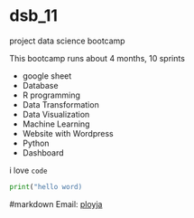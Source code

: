# dsb_11
project data science bootcamp

This bootcamp runs about 4 months, 10 sprints

- google sheet
- Database
- R programming
- Data Transformation
- Data Visualization
- Machine Learning
- Website with Wordpress
- Python
- Dashboard

i love `code`

```python
print("hello word)
```
#markdown
Email: [ployja](csatayachiti@gmail.com)
